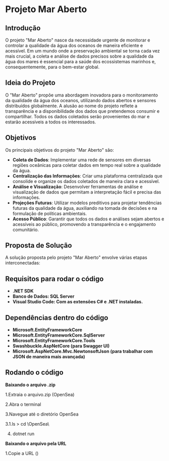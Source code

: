 # Projeto Mar Aberto

## Introdução

O projeto "Mar Aberto" nasce da necessidade urgente de monitorar e controlar a qualidade da água dos oceanos de maneira eficiente e acessível. Em um mundo onde a preservação ambiental se torna cada vez mais crucial, a coleta e análise de dados precisos sobre a qualidade da água dos mares é essencial para a saúde dos ecossistemas marinhos e, consequentemente, para o bem-estar global.

## Ideia do Projeto

O "Mar Aberto" propõe uma abordagem inovadora para o monitoramento da qualidade da água dos oceanos, utilizando dados abertos e sensores distribuídos globalmente. A alusão ao nome do projeto reflete a transparência e a disponibilidade dos dados que pretendemos consumir e compartilhar. Todos os dados coletados serão provenientes do mar e estarão acessíveis a todos os interessados.

## Objetivos

Os principais objetivos do projeto "Mar Aberto" são:

- **Coleta de Dados**: Implementar uma rede de sensores em diversas regiões oceânicas para coletar dados em tempo real sobre a qualidade da água.
- **Centralização das Informações**: Criar uma plataforma centralizada que consolide e organize os dados coletados de maneira clara e acessível.
- **Análise e Visualização**: Desenvolver ferramentas de análise e visualização de dados que permitam a interpretação fácil e precisa das informações.
- **Projeções Futuras**: Utilizar modelos preditivos para projetar tendências futuras da qualidade da água, auxiliando na tomada de decisões e na formulação de políticas ambientais.
- **Acesso Público**: Garantir que todos os dados e análises sejam abertos e acessíveis ao público, promovendo a transparência e o engajamento comunitário.

## Proposta de Solução

A solução proposta pelo projeto "Mar Aberto" envolve várias etapas interconectadas:

## Requisitos para rodar o código

- **.NET SDK**
- **Banco de Dados: SQL Server**
- **Visual Studio Code: Com as extensões C# e .NET instaladas.**
  

## Dependências dentro do código

- **Microsoft.EntityFrameworkCore**
- **Microsoft.EntityFrameworkCore.SqlServer**
- **Microsoft.EntityFrameworkCore.Tools**
- **Swashbuckle.AspNetCore (para Swagger UI)**
- **Microsoft.AspNetCore.Mvc.NewtonsoftJson (para trabalhar com JSON de maneira mais avançada)**


## Rodando o código

**Baixando o arquivo .zip**


1.Extraia o arquivo.zip (OpenSea)


2.Abra o terminal


3.Navegue até o diretório OpenSea

  3.1.ls > cd \OpenSea\

  
4. dotnet run

**Baixando o arquivo pela URL**

1.Copie a URL ()
